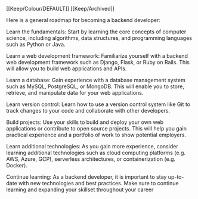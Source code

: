 [[Keep/Colour/DEFAULT]] [[Keep/Archived]] 

Here is a general roadmap for becoming a backend developer:

Learn the fundamentals: Start by learning the core concepts of computer science, including algorithms, data structures, and programming languages such as Python or Java.

Learn a web development framework: Familiarize yourself with a backend web development framework such as Django, Flask, or Ruby on Rails. This will allow you to build web applications and APIs.

Learn a database: Gain experience with a database management system such as MySQL, PostgreSQL, or MongoDB. This will enable you to store, retrieve, and manipulate data for your web applications.

Learn version control: Learn how to use a version control system like Git to track changes to your code and collaborate with other developers.

Build projects: Use your skills to build and deploy your own web applications or contribute to open source projects. This will help you gain practical experience and a portfolio of work to show potential employers.

Learn additional technologies: As you gain more experience, consider learning additional technologies such as cloud computing platforms (e.g. AWS, Azure, GCP), serverless architectures, or containerization (e.g. Docker).

Continue learning: As a backend developer, it is important to stay up-to-date with new technologies and best practices. Make sure to continue learning and expanding your skillset throughout your career

